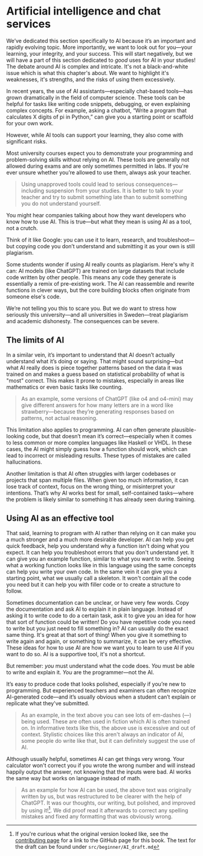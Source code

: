 # Artificial intelligence and chat services

We’ve dedicated this section specifically to AI because it’s an important and
rapidly evolving topic. More importantly, we want to look out for you—your
learning, your integrity, and your success. This will start negatively, but we
will have a part of this section dedicated to _good_ uses for AI in your
studies! The debate around AI is complex and intricate. It's not a
black-and-white issue which is what this chapter's about. We want to highlight
it's weaknesses, it's strengths, and the risks of using them excessively.

In recent years, the use of AI assistants—especially chat-based tools—has grown
dramatically in the field of computer science. These tools can be helpful for
tasks like writing code snippets, debugging, or even explaining complex
concepts. For example, asking a chatbot, “Write a program that calculates X
digits of pi in Python,” can give you a starting point or scaffold for your own
work.

However, while AI tools can support your learning, they also come with
significant risks.

Most university courses expect you to demonstrate your programming and
problem-solving skills without relying on AI. These tools are generally not
allowed during exams and are only sometimes permitted in labs. If you're ever
unsure whether you’re allowed to use them, always ask your teacher. 

> Using unapproved tools could lead to serious consequences—including
> suspension from your studies. It is better to talk to your teacher and try to
> submit something late than to submit something you do not understand
> yourself.

You might hear companies talking about how they want developers who know how to
use AI. This is true—but what they mean is using AI as a tool, not a crutch.

Think of it like Google: you can use it to learn, research, and
troubleshoot—but copying code you don’t understand and submitting it as your
own is still plagiarism.

Some students wonder if using AI really counts as plagiarism. Here's why it
can: AI models (like ChatGPT) are trained on large datasets that include code
written by other people. This means any code they generate is essentially a
remix of pre-existing work. The AI can reassemble and rewrite functions in
clever ways, but the core building blocks often originate from someone else's
code.

We’re not telling you this to scare you. But we do want to stress how seriously
this university—and all universities in Sweden—treat plagiarism and academic
dishonesty. The consequences can be severe.

## The limits of AI
In a similar vein, it’s important to understand that AI doesn’t actually
understand what it’s doing or saying. That might sound surprising—but what AI
really does is piece together patterns based on the data it was trained on and
makes a guess based on statistical probability of what is "most" correct. This
makes it prone to mistakes, especially in areas like mathematics or even basic
tasks like counting. 

> As an example, some versions of ChatGPT (like o4 and o4-mini) may give
> different answers for how many letters are in a word like strawberry—because
> they’re generating responses based on patterns, not actual reasoning. 

This limitation also applies to programming. AI can often generate
plausible-looking code, but that doesn’t mean it’s correct—especially when it
comes to less common or more complex languages like Haskell or VHDL. In these
cases, the AI might simply guess how a function should work, which can lead to
incorrect or misleading results. These types of mistakes are called
hallucinations.

Another limitation is that AI often struggles with larger codebases or projects
that span multiple files. When given too much information, it can lose track of
context, focus on the wrong thing, or misinterpret your intentions. That’s why
AI works best for small, self-contained tasks—where the problem is likely
similar to something it has already seen during training.

## Using AI as an effective tool
That said, learning to program with AI rather than relying on it can make you a
much stronger and a much more desirable developer. AI can help you get quick
feedback, help you understand why a function isn't doing what you expect. It
can help you troubleshoot errors that you don't understand yet. It can give you
an example function, similar to what you want to write. Seeing what a working
function looks like in this language using the same concepts can help you write
your own code. In the same vein it can give you a starting point, what we
usually call a skeleton. It won't contain all the code you need but it can help
you with filler code or to create a structure to follow.

Sometimes documentation can be unclear, or have very few words.  Copy the
documentation and ask AI to explain it in plain language. Instead of asking it
to write code to do a certain task, ask it to give you an idea for how that
sort of function could be written! Do you have repetitive code you need to
write but you just need to fill something in? AI can usually do the exact same
thing. It's great at that sort of thing! When you give it something to write
again and again, or something to summarize, it can be very effective.  These
ideas for how to use AI are how we want you to learn to use AI if you want to
do so. AI is a supportive tool, it's not a shortcut.

But remember: _you_ must understand what the code does. _You_ must be able to
write and explain it. _You_ are the programmer—not the AI.

It’s easy to produce code that looks polished, especially if you’re new to
programming. But experienced teachers and examiners can often recognize
AI-generated code—and it’s usually obvious when a student can’t explain or
replicate what they've submitted. 

> As an example, in the text above you can see lots of em-dashes (—) being
> used. These are often used in fiction which AI is often trained on. In
> informative texts like this, the above use is excessive and out of context.
> Stylistic choices like this aren't always an indicator of AI, some people do
> write like that, but it can definitely suggest the use of AI.

Although usually helpful, sometimes AI can get things very wrong. Your
calculator won't correct you if you wrote the wrong number and will instead
happily output the answer, not knowing that the inputs were bad. AI works the
same way but works on language instead of math. 

> As an example for how AI can be used, the above text was originally written
> by us, but was restructured to be clearer with the help of ChatGPT. It was
> our thoughts, our writing, but polished, and improved by using
> it![^original]. We did proof read it afterwards to correct any spelling
> mistakes and fixed any formatting that was obviously wrong.

[^original]: If you're curious what the original version looked like, see the
[contributing page](../contributing.md) for a link to the GitHub page for
this book. The text for the draft can be found under
`src/beginner/AI_draft.md`
